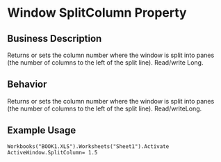 # Window SplitColumn Property

## Business Description
Returns or sets the column number where the window is split into panes (the number of columns to the left of the split line). Read/write Long.

## Behavior
Returns or sets the column number where the window is split into panes (the number of columns to the left of the split line). Read/writeLong.

## Example Usage
```vba
Workbooks("BOOK1.XLS").Worksheets("Sheet1").Activate 
ActiveWindow.SplitColumn= 1.5
```